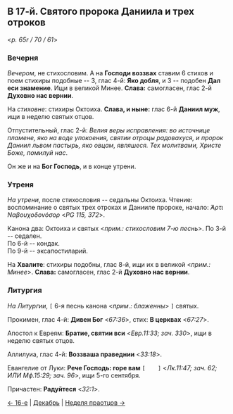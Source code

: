 ## В 17-й. Святого пророка Даниила и трех отроков

<*p. 65r / 70 / 61*>
 
### Вечерня

*Вечером*, не стихословим. А на **Господи воззвах** ставим 6 стихов и поем стихиры подобные -- 3, 
глас 4-й: **Яко добля**, и 3 -- подобен **Дал еси знамение**. Ищи в великой Минее. 
**Слава:** самогласен, глас 2-й **Духовно нас вернии**. 

На *стиховне*: стихиры Октоиха. **Слава, и ныне:** глас 6-й **Даниил муж**, ищи в неделю святых 
отцов.  

Отпустительный, глас 2-й: *Велия веры исправления: во источнице пламене, яко на воде упокоения, 
святии отроцы радовахуся, и пророк Даниил львом пастырь, яко овцам, являшеся. Тех молитвами, 
Христе Боже, помилуй нас*.
 
Он же и на **Бог Господь**, и в конце утрени. 

### Утреня

*На утрени*, после стихословия -- седальны Октоиха. 
Чтение: воспоминание о святых трех отроках и Данииле пророке, начало: *̓́Αρτι Ναβουχοδονόσορ* <*PG 115, 372*>.  

Канона два: Октоиха и святых <*прим.: стихословим 7-ю песнь*>. 
По 3-й -- седален.  
По 6-й -- кондак.  
По 9-й -- эксапостиларий. 

На **Хвалите**: стихиры подобны, глас 8-й, ищи их в великой <*прим.: Минее*>. **Слава:** самогласен, 
глас 2-й **Духовно нас вернии**.  

### Литургия

*На Литургии*, `[` 6-я песнь канона <*прим.: блаженны*> `]` святых. 

Прокимен, глас 4-й: **Дивен Бог** <*67:36*>, стих: **В церквах** <*67:27*>. 

Апостол к Евреям: **Братие, святии вси** <*Евр.11:33; зач. 330*>, ищи в неделю святых отцов.  

Аллилуиа, глас 4-й: **Воззваша праведнии** <*33:18*>. 

Евангелие от Луки: **Рече Господь: горе вам** `[    ]` <*Лк.11:47; зач. 62; ИЛИ Мф.15:29; зач. 96*>, 
ищи 5-го сентября. 

Причастен: **Радуйтеся** <*32:1*>. 

[← 16-е](12_16_MES.ru.md) | [Декабрь](README.md#17-й) | [Неделя праотцов →](12_17_X_MES_propatoron.ru.md)
